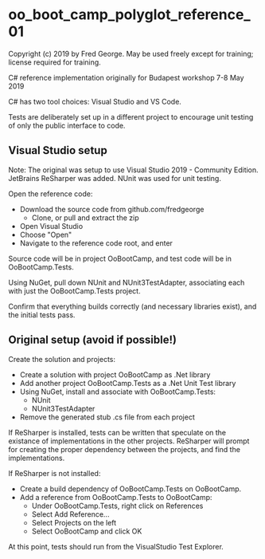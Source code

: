 # oo_boot_camp_polyglot_reference_01

Copyright (c) 2019 by Fred George.
May be used freely except for training; license required for training.

C# reference implementation originally for Budapest workshop 7-8 May 2019

C# has two tool choices: Visual Studio and VS Code.

Tests are deliberately set up in a different project to encourage unit
testing of only the public interface to code.

## Visual Studio setup

Note: The original was setup to use Visual Studio 2019 - Community Edition.
JetBrains ReSharper was added. NUnit was used for unit testing.

Open the reference code:

- Download the source code from github.com/fredgeorge
  - Clone, or pull and extract the zip
- Open Visual Studio
- Choose "Open"
- Navigate to the reference code root, and enter

Source code will be in project OoBootCamp, and test code will be in
OoBootCamp.Tests.

Using NuGet, pull down NUnit and NUnit3TestAdapter, associating each with just
the OoBootCamp.Tests project.

Confirm that everything builds correctly (and necessary libraries exist), and
the initial tests pass.

## Original setup (avoid if possible!)

Create the solution and projects:

- Create a solution with project OoBootCamp as .Net library
- Add another project OoBootCamp.Tests as a .Net Unit Test library
- Using NuGet, install and associate with OoBootCamp.Tests:
  - NUnit
  - NUnit3TestAdapter
- Remove the generated stub .cs file from each project

If ReSharper is installed, tests can be written that speculate on the
existance of implementations in the other projects. ReSharper will prompt
for creating the proper dependency between the projects, and find the
implementations.

If ReSharper is not installed:

- Create a build dependency of OoBootCamp.Tests on OoBootCamp.
- Add a reference from OoBootCamp.Tests to OoBootCamp:
  - Under OoBootCamp.Tests, right click on References
  - Select Add Reference...
  - Select Projects on the left
  - Select OoBootCamp and click OK

At this point, tests should run from the VisualStudio Test Explorer.
